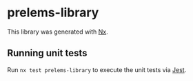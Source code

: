 # prelems-library

This library was generated with [Nx](https://nx.dev).

## Running unit tests

Run `nx test prelems-library` to execute the unit tests via [Jest](https://jestjs.io).
